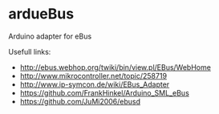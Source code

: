 # ardueBus
Arduino adapter for eBus

Usefull links:
* http://ebus.webhop.org/twiki/bin/view.pl/EBus/WebHome
* http://www.mikrocontroller.net/topic/258719
* http://www.ip-symcon.de/wiki/EBus_Adapter
* https://github.com/FrankHinkel/Arduino_SML_eBus
* https://github.com/JuMi2006/ebusd
